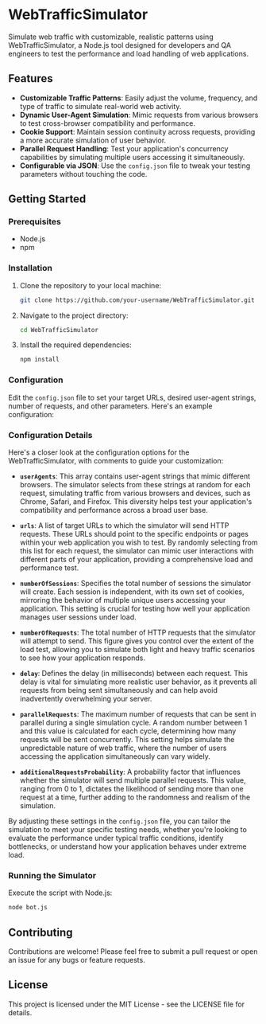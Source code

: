 # WebTrafficSimulator

Simulate web traffic with customizable, realistic patterns using WebTrafficSimulator, a Node.js tool designed for developers and QA engineers to test the performance and load handling of web applications.

## Features

- **Customizable Traffic Patterns**: Easily adjust the volume, frequency, and type of traffic to simulate real-world web activity.
- **Dynamic User-Agent Simulation**: Mimic requests from various browsers to test cross-browser compatibility and performance.
- **Cookie Support**: Maintain session continuity across requests, providing a more accurate simulation of user behavior.
- **Parallel Request Handling**: Test your application's concurrency capabilities by simulating multiple users accessing it simultaneously.
- **Configurable via JSON**: Use the `config.json` file to tweak your testing parameters without touching the code.

## Getting Started

### Prerequisites

- Node.js
- npm

### Installation

1. Clone the repository to your local machine:
   ```bash
   git clone https://github.com/your-username/WebTrafficSimulator.git
   ```
2. Navigate to the project directory:
   ```bash
   cd WebTrafficSimulator
   ```
3. Install the required dependencies:
   ```bash
   npm install
   ```

### Configuration

Edit the `config.json` file to set your target URLs, desired user-agent strings, number of requests, and other parameters. Here's an example configuration:

### Configuration Details

Here's a closer look at the configuration options for the WebTrafficSimulator, with comments to guide your customization:

- **`userAgents`**: This array contains user-agent strings that mimic different browsers. The simulator selects from these strings at random for each request, simulating traffic from various browsers and devices, such as Chrome, Safari, and Firefox. This diversity helps test your application's compatibility and performance across a broad user base.

- **`urls`**: A list of target URLs to which the simulator will send HTTP requests. These URLs should point to the specific endpoints or pages within your web application you wish to test. By randomly selecting from this list for each request, the simulator can mimic user interactions with different parts of your application, providing a comprehensive load and performance test.

- **`numberOfSessions`**: Specifies the total number of sessions the simulator will create. Each session is independent, with its own set of cookies, mirroring the behavior of multiple unique users accessing your application. This setting is crucial for testing how well your application manages user sessions under load.

- **`numberOfRequests`**: The total number of HTTP requests that the simulator will attempt to send. This figure gives you control over the extent of the load test, allowing you to simulate both light and heavy traffic scenarios to see how your application responds.

- **`delay`**: Defines the delay (in milliseconds) between each request. This delay is vital for simulating more realistic user behavior, as it prevents all requests from being sent simultaneously and can help avoid inadvertently overwhelming your server.

- **`parallelRequests`**: The maximum number of requests that can be sent in parallel during a single simulation cycle. A random number between 1 and this value is calculated for each cycle, determining how many requests will be sent concurrently. This setting helps simulate the unpredictable nature of web traffic, where the number of users accessing the application simultaneously can vary widely.

- **`additionalRequestsProbability`**: A probability factor that influences whether the simulator will send multiple parallel requests. This value, ranging from 0 to 1, dictates the likelihood of sending more than one request at a time, further adding to the randomness and realism of the simulation.

By adjusting these settings in the `config.json` file, you can tailor the simulation to meet your specific testing needs, whether you're looking to evaluate the performance under typical traffic conditions, identify bottlenecks, or understand how your application behaves under extreme load.

### Running the Simulator

Execute the script with Node.js:

```bash
node bot.js
```

## Contributing

Contributions are welcome! Please feel free to submit a pull request or open an issue for any bugs or feature requests.

## License

This project is licensed under the MIT License - see the LICENSE file for details.
